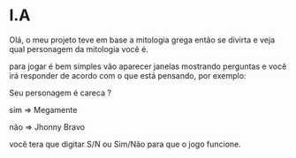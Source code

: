 # I.A
Olá, o meu projeto teve em base a mitologia grega então se divirta e veja qual personagem da mitologia você é.

para jogar é bem simples vão aparecer janelas mostrando perguntas e você irá responder de acordo com o que está pensando,
por exemplo:

Seu personagem é careca ?

sim => Megamente

não => Jhonny Bravo

você tera que digitar S/N ou Sim/Não para que o jogo funcione.
